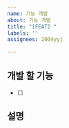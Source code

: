```yaml
---
name: 기능 개발
about: 기능 개발
title: "[FEAT] "
labels: ''
assignees: 2004yyj

---
```


## 개발 할 기능
- [ ] 

## 설명
